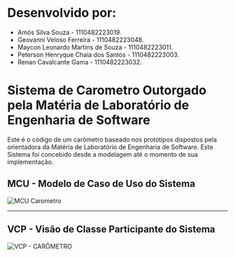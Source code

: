 # Desenvolvido por:
  - Amós Silva Souza - 1110482223019.
  - Geovanni Veloso Ferreira - 1110482223048.
  - Maycon Leonardo Martins de Souza - 1110482223011.
  - Peterson Henryque Chaia dos Santos - 1110482223003.
  - Renan Cavalcante Gama - 1110482223032.

# Sistema de Carometro Outorgado pela Matéria de Laboratório de Engenharia de Software
Este é o código de um carômetro baseado nos protótipos dispostos pela orientadora da Matéria de Laboratório de Engenharia de Software.
Este Sistema foi concebido desde a modelagem até o momento de sua implementação.

## MCU - Modelo de Caso de Uso do Sistema
![MCU Carometro](https://github.com/user-attachments/assets/6e77f5cf-7781-41d2-859c-0dbcdfe18878)

---

## VCP - Visão de Classe Participante do Sistema
![VCP - CARÔMETRO](https://github.com/user-attachments/assets/476809c8-8578-4169-a39c-cfe2527b3f31)
